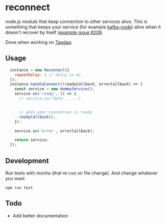 # reconnect
node.js module that keep connection to other services alive. This is something that keeps your service (for example [kafka-node](https://github.com/SOHU-Co/kafka-node)) alive when it doesn't recover by itself ([example issue #209](https://github.com/SOHU-Co/kafka-node/issues/209).

Done when working on [Tapdaq](https://tapdaq.com).


## Usage

```js
  instance = new Reconnect({
    repeatDelay: 1 // delay in ms
  });
  instance.handleConnect((readyCallback, errorCallback) => {
    const service = new dummyService();
    service.on('ready', () => {
      // service.on('data', ....)


      // when your connection is ready
      readyCallback();
    });

    service.on('error', errorCallback);

    return service;
  });

```

## Development

Run tests with mocha (that re-run on file change). And change whatever you want

```
npm run test
```


## Todo

- Add better documentation

